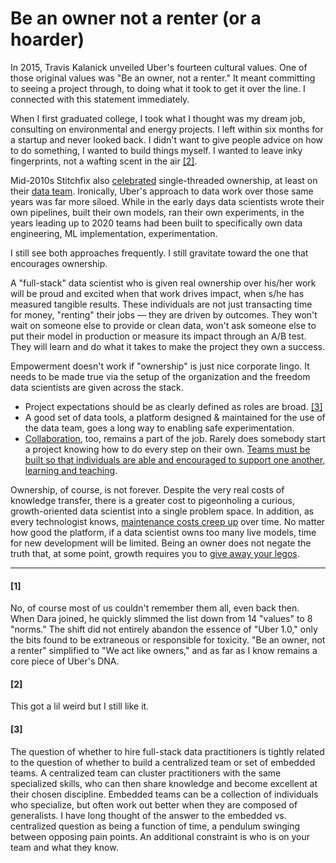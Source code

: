 # Be an owner not a renter (or a hoarder)

In 2015, <!--nearly all of Uber's global corporate employees convened in Las Vegas to celebrate the company hitting a 10 billion dollar revenue run rate [[0]](#0). In a stadium filled with mostly-hungover mostly-twenty-somethings, -->Travis Kalanick unveiled Uber's fourteen cultural values. One of those original values was "Be an owner, not a renter." It meant committing to seeing a project through, to doing what it took to get it over the line. I connected with this statement immediately. 

When I first graduated college, I took what I thought was my dream job, consulting on environmental and energy projects. I left within six months for a startup and never looked back. I didn't want to give people advice on how to do something, I wanted to build things myself. I wanted to leave inky fingerprints, not a wafting scent in the air [[2]](#2).

<!-- single-threaded

you didn't say "not my job," you asked "how do I do that?" It meant you  -->


Mid-2010s Stitchfix also [celebrated](https://multithreaded.stitchfix.com/blog/2019/03/11/FullStackDS-Generalists/) single-threaded ownership, at least on their [data team](https://multithreaded.stitchfix.com/blog/2016/03/16/engineers-shouldnt-write-etl/). Ironically, Uber's approach to data work over those same years was far more siloed. While in the early days data scientists wrote their own pipelines, built their own models, ran their own experiments, in the years leading up to 2020 teams had been built to specifically own data engineering, ML implementation, experimentation.

I still see both approaches frequently. I still gravitate toward the one that encourages ownership. 

A "full-stack" data scientist who is given real ownership over his/her work will be proud and excited when that work drives impact, when s/he has measured tangible results. These individuals are not just transacting time for money, "renting" their jobs — they are driven by outcomes. They won't wait on someone else to provide or clean data, won't ask someone else to put their model in production or measure its impact through an A/B test. They will learn and do what it takes to make the project they own a success.

Empowerment doesn't work if "ownership" is just nice corporate lingo. It needs to be made true via the setup of the organization and the freedom data scientists are given across the stack. 
- Project expectations should be as clearly defined as roles are broad. [[3]](#3)
- A good set of data tools, a platform designed & maintained for the use of the data team, goes a long way to enabling safe experimentation. 
- [Collaboration](../humility_is_key_to_collaboration/), too, remains a part of the job. Rarely does somebody start a project knowing how to do every step on their own. [Teams must be built so that individuals are able and encouraged to support one another, learning and teaching](../build_teams_of_t_shapes/).

Ownership, of course, is not forever. Despite the very real costs of knowledge transfer, there is a greater cost to pigeonholing a curious, growth-oriented data scientist into a single problem space. In addition, as every technologist knows, [maintenance costs creep up](https://dresscode.renttherunway.com/blog/fix-it-week) over time. No matter how good the platform, if a data scientist owns too many live models, time for new development will be limited. Being an owner does not negate the truth that, at some point, growth requires you to [give away your legos](https://review.firstround.com/give-away-your-legos-and-other-commandments-for-scaling-startups).
<!-- cost of knowledge transfer -->

<!-- a hoarder is a martyr
(martyrdom relates to burnout? to quality?)
(sth here about humility too) -->


___

<!-- #### [1]
Am I still under NDA on this? 🤐 -->
<!-- Oh, you wanted the list?  -->
<!-- vs Dara's new ones https://www.cnbc.com/2017/11/07/ubers-new-cultural-norms.html -->

#### [1]
No, of course most of us couldn't remember them all, even back then. When Dara joined, he quickly slimmed the list down from 14 "values" to 8 "norms." The shift did not entirely abandon the essence of "Uber 1.0," only the bits found to be extraneous or responsible for toxicity. "Be an owner, not a renter" simplified to "We act like owners," and as far as I know remains a core piece of Uber's DNA. 

#### [2]
This got a lil weird but I still like it.

#### [3]
The question of whether to hire full-stack data practitioners is tightly related to the question of whether to build a centralized team or set of embedded teams. A centralized team can cluster practitioners with the same specialized skills, who can then share knowledge and become excellent at their chosen discipline. Embedded teams can be a collection of individuals who specialize, but often work out better when they are composed of generalists. I have long thought of the answer to the embedded vs. centralized question as being a function of time, a pendulum swinging between opposing pain points. An additional constraint is who is on your team and what they know.

<!-- At Rent the Runway, we built teams around job functions instead of domain knowledge. This partially shifted in late 2022.
![](../../../images/RTR_data_functions.png) -->
